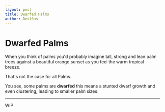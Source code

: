 ```yaml
---
layout: post
title: Dwarfed Palms
author: Dev10us
---
```


# Dwarfed Palms

When you think of palms you'd probably imagine tall, strong and lean palm trees against a beautiful orange sunset as you feel the warm tropical breeze.

That's not the case for all Palms.

You see, some palms are **dwarfed** this means a stunted dwarf growth and even clustering, leading to smaller palm sizes.

---

WIP
